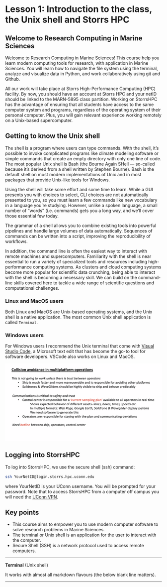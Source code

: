 # Lesson 1: Introduction to the class, the Unix shell and Storrs HPC

## Welcome to Research Computing in Marine Sciences
Welcome to Research Computing in Marine Sciences! This course help
you learn modern computing tools for research, with application in Marine Sciences.
You will learn how to navigate the file system using the terminal, analyze and visualize
data in Python, and work collaboratively using git and Github.

All our work will take place at Storrs High-Performance Computing (HPC) facility.
By now, you should have an account at Storrs HPC and your netID should be linked
to the MARN-5895 class partition. Working on StorrsHPC has the advantage of ensuring
that all students have access to the same computer system and programs, regardless of
the operating system of their personal computer. Plus, you will gain relevant experience
working remotely on a Unix-based supercomputer.

## Getting to know the Unix shell

The shell is a program where users can type commands. With the shell, it’s possible to invoke complicated programs like climate modeling software or simple commands that create an empty directory with only one line of code. The most popular Unix shell is Bash (the Bourne Again SHell — so-called because it’s derived from a shell written by Stephen Bourne). Bash is the default shell on most modern implementations of Unix and in most packages that provide Unix-like tools for Windows.

Using the shell will take some effort and some time to learn. While a GUI presents you with choices to select, CLI choices are not automatically presented to you, so you must learn a few commands like new vocabulary in a language you’re studying. However, unlike a spoken language, a small number of “words” (i.e. commands) gets you a long way, and we’ll cover those essential few today.

The grammar of a shell allows you to combine existing tools into powerful pipelines and handle large volumes of data automatically. Sequences of commands can be written into a script, improving the reproducibility of workflows.

In addition, the command line is often the easiest way to interact with remote machines and supercomputers. Familiarity with the shell is near essential to run a variety of specialized tools and resources including high-performance computing systems. As clusters and cloud computing systems become more popular for scientific data crunching, being able to interact with the shell is becoming a necessary skill. We can build on the command-line skills covered here to tackle a wide range of scientific questions and computational challenges.


### Linux and MacOS users
Both Linux and MacOS are Unix-based operating systems, and the Unix shell is a
native application. The most common Unix shell application is called `Terminal`.


### Windows users
For Windows users I recommend the Unix terminal that come with [Visual Studio Code](https://code.visualstudio.com),
a Microsoft text edit that has become the go-to tool for software developers. VSCode
also works on Linux and MacOS.

![](img/vsc_terminal.png)

## Logging into StorrsHPC
To log into StorrsHPC, we use the secure shell (ssh) command:
```Bash
ssh YourNetID@login.storrs.hpc.uconn.edu
```
where YourNetID is your UConn username. You will be prompted for your password. Note
that to access StorrsHPC from a computer off campus you will need the [UConn VPN](https://confluence.uconn.edu/ikb/remote-access/virtual-private-network-vpn/accessing-the-uconn-network-through-a-vpn-client).



## Key points

  - This course aims to empower you to use modern computer software to solve research problems in Marine Sciences.
  - The terminal or Unix shell is an application for the user to interact with the computer.
  - Secure Shell (SSH) is a network protocol used to access remote computers.

  ---
  **Terminal** (Unix shell)

  It works with almost all markdown flavours (the below blank line matters).

  ---  
